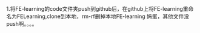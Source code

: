 1.将FE-learning的code文件夹push到github后，在github上将FE-learning重命名为FELearning,clone到本地，rm-rf删掉本地FE-learning
妈蛋，其他文件没push啊。。。。
